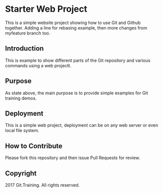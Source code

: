 # Starter Web Project

This is a simple website project showing how to use Git and Github together.  Adding a line for rebasing example, then more changes from myfeature branch too.

## Introduction

This is example to show different parts of the Git repository and various commands using a web projectt.

## Purpose

As state above, the main purpose is to provide simple examples for Git training demos.

## Deployment

This is a simple web project, deployment can be on any web server or even local file system.

## How to Contribute

Please fork this repository and then issue Pull Requests for review.

## Copyright

2017 Git.Training. All rights reserved.